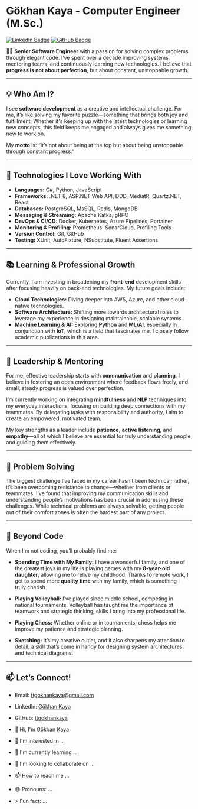 # Gökhan Kaya - Computer Engineer (M.Sc.)

[![LinkedIn Badge](https://img.shields.io/badge/-LinkedIn-blue?style=flat&logo=Linkedin&logoColor=white)](https://www.linkedin.com/in/ttgokhankaya/) 
[![GitHub Badge](https://img.shields.io/badge/-GitHub-black?style=flat&logo=GitHub&logoColor=white)](https://github.com/ttgokhankaya)

👨‍💻 **Senior Software Engineer** with a passion for solving complex problems through elegant code. I’ve spent over a decade improving systems, mentoring teams, and continuously learning new technologies. I believe that **progress is not about perfection**, but about constant, unstoppable growth.

---

## 💡 **Who Am I?**

I see **software development** as a creative and intellectual challenge. For me, it’s like solving my favorite puzzle—something that brings both joy and fulfillment. Whether it's keeping up with the latest technologies or learning new concepts, this field keeps me engaged and always gives me something new to work on.

My **motto** is: “It’s not about being at the top but about being unstoppable through constant progress.”

---

## 🔧 **Technologies I Love Working With**

- **Languages:** C#, Python, JavaScript
- **Frameworks:** .NET 8, ASP.NET Web API, DDD, MediatR, Quartz.NET, React
- **Databases:** PostgreSQL, MsSQL, Redis, MongoDB
- **Messaging & Streaming:** Apache Kafka, gRPC
- **DevOps & CI/CD:** Docker, Kubernetes, Azure Pipelines, Portainer
- **Monitoring & Profiling:** Prometheus, SonarCloud, Profiling Tools
- **Version Control:** Git, GitHub
- **Testing:** XUnit, AutoFixture, NSubstitute, Fluent Assertions

---

## 📚 **Learning & Professional Growth**

Currently, I am investing in broadening my **front-end** development skills after focusing heavily on back-end technologies. My future goals include:

- **Cloud Technologies:** Diving deeper into AWS, Azure, and other cloud-native technologies.
- **Software Architecture:** Shifting more towards architectural roles to leverage my experience in designing maintainable, scalable systems.
- **Machine Learning & AI:** Exploring **Python** and **ML/AI**, especially in conjunction with **IoT**, which is a field that fascinates me. I closely follow academic publications in this area.

---

## 🎯 **Leadership & Mentoring**

For me, effective leadership starts with **communication** and **planning**. I believe in fostering an open environment where feedback flows freely, and small, steady progress is valued over perfection.

I’m currently working on integrating **mindfulness** and **NLP** techniques into my everyday interactions, focusing on building deep connections with my teammates. By delegating tasks with responsibility and authority, I aim to create an empowered, motivated team.

My key strengths as a leader include **patience**, **active listening**, and **empathy**—all of which I believe are essential for truly understanding people and guiding them effectively.

---

## 🧩 **Problem Solving**

The biggest challenge I’ve faced in my career hasn’t been technical; rather, it’s been overcoming resistance to change—whether from clients or teammates. I’ve found that improving my communication skills and understanding people’s motivations has been crucial in addressing these challenges. While technical problems are always solvable, getting people out of their comfort zones is often the hardest part of any project.

---

## 🏐 **Beyond Code**

When I'm not coding, you’ll probably find me:

- **Spending Time with My Family:** I have a wonderful family, and one of the greatest joys in my life is playing games with my **8-year-old daughter**, allowing me to relive my childhood. Thanks to remote work, I get to spend more **quality time** with my family, which is something I truly cherish.
  
- **Playing Volleyball:** I’ve played since middle school, competing in national tournaments. Volleyball has taught me the importance of teamwork and strategic thinking, skills I bring into my professional life.
  
- **Playing Chess:** Whether online or in tournaments, chess helps me improve my patience and strategic planning.

- **Sketching:** It’s my creative outlet, and it also sharpens my attention to detail, a skill that’s come in handy for designing system architectures and technical diagrams.

---

## 📫 **Let’s Connect!**

- Email: [ttgokhankaya@gmail.com](mailto:ttgokhankaya@gmail.com)
- LinkedIn: [Gökhan Kaya](https://www.linkedin.com/in/ttgokhankaya/)
- GitHub: [ttgokhankaya](https://github.com/ttgokhankaya)



- 👋 Hi, I'm Gökhan Kaya
- 👀 I'm interested in ...
- 🌱 I'm currently learning ...
- 💞️ I'm looking to collaborate on ...
- 📫 How to reach me ...
- 😄 Pronouns: ...
- ⚡ Fun fact: ...

